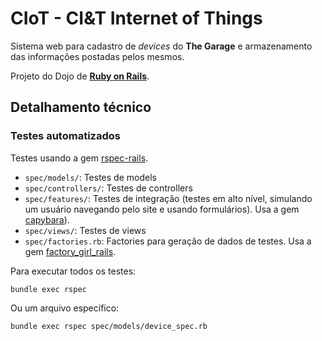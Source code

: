 # CIoT - CI&T Internet of Things

Sistema web para cadastro de *devices* do **The Garage** e armazenamento das informações postadas pelos mesmos.

Projeto do Dojo de [**Ruby on Rails**](http://rubyonrails.org/).

## Detalhamento técnico

### Testes automatizados

Testes usando a gem [rspec-rails](https://github.com/rspec/rspec-rails).

* `spec/models/`: Testes de models
* `spec/controllers/`: Testes de controllers
* `spec/features/`: Testes de integração (testes em alto nível, simulando um usuário navegando pelo site e usando formulários). Usa a gem [capybara](https://github.com/jnicklas/capybara)).
* `spec/views/`: Testes de views
* `spec/factories.rb`: Factories para geração de dados de testes. Usa a gem [factory_girl_rails](https://github.com/thoughtbot/factory_girl_rails).

Para executar todos os testes:

    bundle exec rspec
    
Ou um arquivo específico:

    bundle exec rspec spec/models/device_spec.rb

